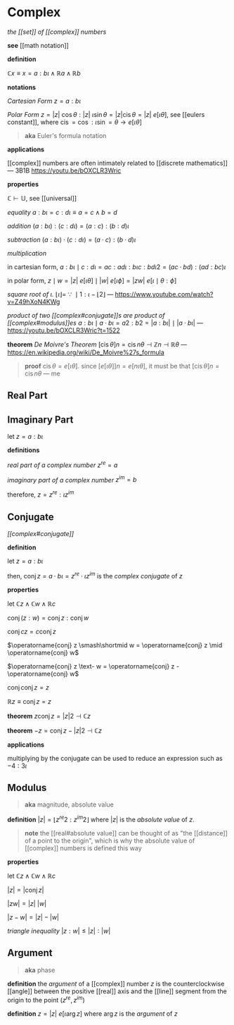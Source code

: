 # Complex

_the [[set]] of [[complex]] numbers_

**see** [[math notation]]

**definition**

$\mathbb C x \equiv x = a : b\iota \land \mathbb R a \land \mathbb R b$

**notations**

_Cartesian Form_ $z = a : b\iota$

_Polar Form_ $z = |z|\ \cos \theta : |z|\ \iota \sin \theta = |z| \operatorname{cis} \theta = |z|\ e[\iota\theta]$, see [[eulers constant]], where $\operatorname{cis} = \cos : \iota \sin = \theta \rightarrow e[\iota\theta]$

> **aka** Euler's formula notation

**applications**

[[complex]] numbers are often intimately related to [[discrete mathematics]] &mdash; 3B1B <https://youtu.be/bOXCLR3Wric>

**properties**

$\mathbb C \vdash \mathbb U$, see [[universal]]

_equality_ $a : b\iota = c : d\iota \equiv a = c \land b = d$

_addition_ $(a : b\iota) : (c : d\iota) = (a : c) : (b : d)\iota$

_subtraction_ $(a : b\iota) \cdot (c : d\iota) = (a \cdot c) : (b \cdot d)\iota$

_multiplication_

in cartesian form, $a : b\iota \mid c : d\iota = ac : ad\iota : b\iota c : bd\iota 2 = (ac \cdot bd) : (ad : bc)\iota$

in polar form, $z \mid w = |z|\ e[\iota\theta] \mid |w|\ e[\iota\phi] = |zw|\ e[\iota \mid \theta : \phi]$

_square root of $\iota$._ $\lfloor \iota \rfloor =\ \because\ \mid 1 : \iota - \lfloor 2 \rfloor$ &mdash; <https://www.youtube.com/watch?v=Z49hXoN4KWg>

_product of two [[complex#conjugate]]s are product of [[complex#modulus]]es_ $a : b\iota \mid a \cdot b\iota = a2 : b2 = |a : b\iota|\ \mid\ |a \cdot b\iota|$ &mdash; <https://youtu.be/bOXCLR3Wric?t=1522>

**theorem** _De Moivre's Theorem_ $[\operatorname{cis} \theta]n = \operatorname{cis} n\theta \dashv \mathbb Z n \dashv \mathbb R \theta$ &mdash; <https://en.wikipedia.org/wiki/De_Moivre%27s_formula>

> **proof** $\operatorname{cis} \theta = e[\iota\theta]$. since $[e[\iota\theta]]n = e[n\iota\theta]$, it must be that $[\operatorname{cis} \theta]n = \operatorname{cis} n\theta$ &mdash; me

## Real Part

## Imaginary Part

let $z = a : b\iota$

**definitions**

_real part of a complex number_ $z^{re} = a$

_imaginary part of a complex number_ $z^{im} = b$

therefore, $z = z^{re} : \iota z^{im}$

## Conjugate

_[[complex#conjugate]]_

**definition**

let $z = a : b\iota$

then, $\operatorname{conj} z = a \cdot b\iota = z^{re} \cdot \iota z^{im}$ is the _complex conjugate_ of $z$

**properties**

let $\mathbb C z \land \mathbb C w \land \mathbb R c$

$\operatorname{conj} (z : w) = \operatorname{conj} z : \operatorname{conj} w$

$\operatorname{conj} cz = c \operatorname{conj} z$

$\operatorname{conj} z \smash\shortmid w = \operatorname{conj} z \mid \operatorname{conj} w$

$\operatorname{conj} z \text- w = \operatorname{conj} z - \operatorname{conj} w$

$\operatorname{conj} \operatorname{conj} z = z$

$\mathbb R z \equiv \operatorname{conj} z = z$

**theorem** $z \operatorname{conj} z = |z|2 \dashv \mathbb C z$

**theorem** $-z = \operatorname{conj} z - |z|2 \dashv \mathbb C z$

**applications**

multiplying by the conjugate can be used to reduce an expression such as $- 4 : 3\iota$

## Modulus

> **aka** magnitude, absolute value

**definition** $|z| = \lfloor z^{re}2 : z^{im}2 \rfloor$ where $|z|$ is the _absolute value_ of $z$.

> **note** the [[real#absolute value]] can be thought of as "the [[distance]] of a point to the origin", which is why the absolute value of [[complex]] numbers is defined this way

**properties**

let $\mathbb C z \land \mathbb C w \land \mathbb R c$

$|z| = |\operatorname{conj} z|$

$|zw| = |z|\ |w|$

$|z - w| = |z| - |w|$

_triangle inequality_ $|z : w| \le |z| : |w|$

## Argument

> **aka** phase

**definition** the _argument_ of a [[complex]] number $z$ is the counterclockwise [[angle]] between the positive [[real]] axis and the [[line]] segment from the origin to the point $(z^{re}, z^{im})$

**definition** $z = |z|\ e[\iota \arg z]$ where $\arg z$ is the _argument_ of $z$
